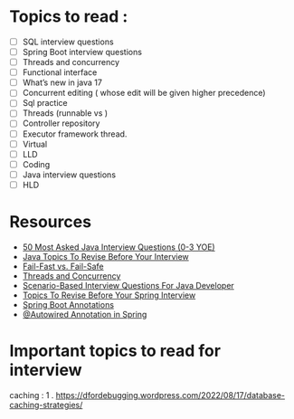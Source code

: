 # Topics to read :

 

- [ ]  SQL interview questions
- [ ]  Spring Boot interview questions
- [ ]  Threads and concurrency
- [ ]  Functional interface
- [ ]  What’s new in java 17
- [ ]  Concurrent editing ( whose edit will be given higher precedence)
- [ ]  Sql practice
- [ ]  Threads (runnable vs )
- [ ]  Controller repository
- [ ]  Executor framework thread.
- [ ]  Virtual
- [ ]  LLD
- [ ]  Coding
- [ ]  Java interview questions
- [ ]  HLD

# Resources
- [50 Most Asked Java Interview Questions (0-3 YOE)](1_50_Most_Asked_Java_Interview_Questions.md)
- [Java Topics To Revise Before Your Interview](3_Java_Topics_To_Revise.md)
- [Fail-Fast vs. Fail-Safe](Fail-Fast-vs-Fail-safe.md)
- [Threads and Concurrency](Threads_and_concurrency.md)
- [Scenario-Based Interview Questions For Java Developer](2_Scenario_Based_Interview_Questions_Java_and_spring.md)
- [Topics To Revise Before Your Spring Interview](5_Topics_To_Revise_Before_Your_Spring_Interview.md)
- [Spring Boot Annotations](5_Spring%20Boot%20Annotations.html)
- [@Autowired Annotation in Spring](5.1_Autowired_Annotation_in_Spring.md)

# Important topics to read for interview
caching :
1 . https://dfordebugging.wordpress.com/2022/08/17/database-caching-strategies/

